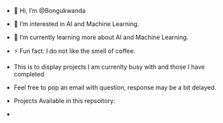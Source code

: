 - 👋 Hi, I’m @Bongukwanda
- 👀 I’m interested in AI and Machine Learning.
- 🌱 I’m currently learning more about AI and Machine Learning.
- ⚡ Fun fact: I do not like the smell of coffee.

- This is to display projects I am currenlty busy with and those I have completed
- Feel free to pop an email with question, response may be a bit delayed.

- Projects Available in this repsoitory:
- 
